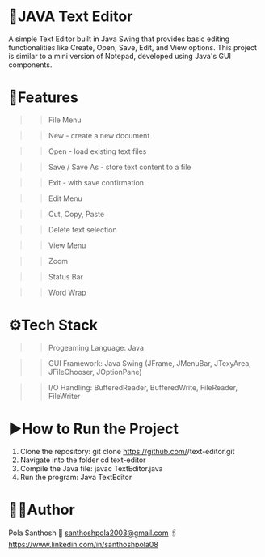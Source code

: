# 📝JAVA Text Editor
A simple Text Editor built in Java Swing that provides basic editing functionalities like Create, Open, Save, Edit, and View options.
This project is similar to a mini version of Notepad, developed using Java's GUI components.

# 🚀Features

>> File Menu

   >> New - create a new document

   >> Open - load existing text files
   
   >> Save / Save As - store text content to a file
   
   >> Exit - with save confirmation

>> Edit Menu

   >> Cut, Copy, Paste
   
   >> Delete text selection

>> View Menu

   >> Zoom
   
   >> Status Bar
   
   >> Word Wrap

# ⚙️Tech Stack

>> Progeaming Language: Java

>> GUI Framework: Java Swing (JFrame, JMenuBar, JTexyArea, JFileChooser, JOptionPane)

>> I/O Handling: BufferedReader, BufferedWrite, FileReader, FileWriter

# ▶️How to Run the Project
1. Clone the repository:
    git clone https://github.com/<your-username>/text-editor.git
2. Navigate into the folder
    cd text-editor
3. Compile the Java file:
    javac TextEditor.java
4. Run the program:
    Java TextEditor

# 🧑‍💻Author
Pola Santhosh
📧 santhoshpola2003@gmail.com
🖇️ https://www.linkedin.com/in/santhoshpola08
